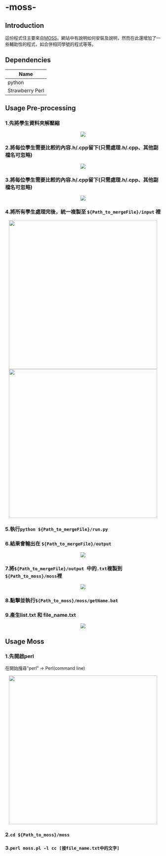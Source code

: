 # -moss-

## Introduction
這份程式住主要來自[MOSS](http://theory.stanford.edu/~aiken/moss/)，網站中有說明如何安裝及說明，然而在此還增加了一些輔助性的程式，如合併相同學號的程式等等。

## Dependencies
|Name|
|----|
|python|
|Strawberry Perl|

## Usage Pre-processing

### 1.先將學生資料夾解壓縮

<p align="center">
    <img src="img/PreFile1.png">
</p>

### 2.將每位學生需要比較的內容.h/.cpp留下(只需處理.h/.cpp、其他副檔名可忽略)

<p align="center">
    <img src="img/PreFile2.png">
</p>

### 3.將每位學生需要比較的內容.h/.cpp留下(只需處理.h/.cpp、其他副檔名可忽略)

<p align="center">
    <img src="img/PreFile3.png">
</p>

### 4.將所有學生處理完後，統一複製至 `${Path_to_mergeFile}/input` 裡

<p align="center">
    <img src="img/PreFile4.png", width="480">
    <img src="img/PreFile5.png", width="480">
</p>

### 5.執行`python ${Path_to_mergeFile}/run.py`

### 6.結果會輸出在 `${Path_to_mergeFile}/output`

<p align="center">
    <img src="img/PreFile6.png">
</p>

### 7.將`${Path_to_mergeFile}/output `中的`.txt`複製到`${Path_to_moss}/moss`裡

<p align="center">
    <img src="img/PreFile7.png">
</p>

### 8.點擊並執行`${Path_to_moss}/moss/getName.bat`


### 9.產生list.txt 和 file_name.txt

<p align="center">
    <img src="img/PreFile8.png">
</p>

## Usage Moss

### 1.先開啟perl

在開始搜尋"perl" -> Perl(command line)
<p align="center">
    <img src="img/perl.png", width="480">
</p>

### 2.`cd ${Path_to_moss}/moss`

### 3.`perl moss.pl -l cc [接file_name.txt中的文字]`

